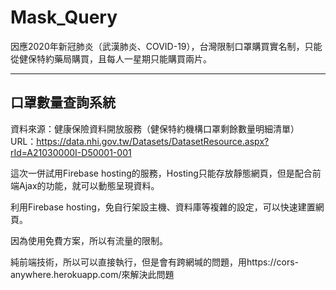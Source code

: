# Mask_Query

因應2020年新冠肺炎（武漢肺炎、COVID-19），台灣限制口罩購買實名制，只能從健保特約藥局購買，且每人一星期只能購買兩片。

----------------
口罩數量查詢系統
----------------

資料來源：健康保險資料開放服務（健保特約機構口罩剩餘數量明細清單）
URL：https://data.nhi.gov.tw/Datasets/DatasetResource.aspx?rId=A21030000I-D50001-001

這次一併試用Firebase hosting的服務，Hosting只能存放靜態網頁，但是配合前端Ajax的功能，就可以動態呈現資料。

利用Firebase hosting，免自行架設主機、資料庫等複雜的設定，可以快速建置網頁。

因為使用免費方案，所以有流量的限制。

純前端技術，所以可以直接執行，但是會有跨網堿的問題，用https://cors-anywhere.herokuapp.com/來解決此問題

